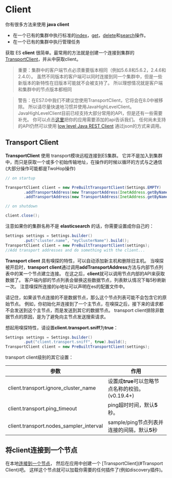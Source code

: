 # Client

你有很多方法来使用 **java client**

- 在一个已有的集群中执行标准的[index]()，[get]()，[delete]()和[search]()操作。
- 在一个已有的集群中执行管理任务

获取 ES **client** 很简单。最常用的方法就是创建一个连接到集群的[TransportClient]()，并从中获取client。

> 重要：集群中的客户端节点必须重要版本相同（例如5.6.8和5.6.2，2.4.6和2.4.0）。
虽然不同版本的客户端可以同时连接到同一个集群中，但是一些新版本的新特性在旧版本可能就不会被支持了。
所以理想情况就是客户端和集群中的节点版本都相同

> 警告：在ES7.0中我们不建议您使用TransportClient，它将会在8.0中被移除。
所以请尽量快速地习惯并使用JavaHighLevelClient。JavaHighLevelClient目前已经支持大部分常用的API，但是还有一些需要补充。
你可以点击[这里](https://github.com/elastic/elasticsearch/issues/27205)把你的应用需要添加的api告诉我们。
任何尚未支持的API仍然可以使用 [low level Java REST Client]() 通过json的方式来调用。

## Transport Client

**TransportClient** 使用 transport模块远程连接到ES集群。
它并不是加入到集群中，而只是获取一个或多个初始传输地址，在操作的时候以循环的方式与之通信(大部分操作可能都是TwoHop操作)

```java
// on startup

TransportClient client = new PreBuiltTransportClient(Settings.EMPTY)
        .addTransportAddress(new TransportAddress(InetAddress.getByName("host1"), 9300))
        .addTransportAddress(new TransportAddress(InetAddress.getByName("host2"), 9300));

// on shutdown

client.close();
```

注意如果你的集群名称不是 **elasticsearch** 的话，你需要设置成你自己的：

```java
Settings settings = Settings.builder()
        .put("cluster.name", "myClusterName").build();
TransportClient client = new PreBuiltTransportClient(settings);
//Add transport addresses and do something with the client...
```

**Transport client** 具有嗅探的特性，可以自动添加新主机和删除旧主机。
当嗅探被开启时，**transport client**通过调用**addTransportAddress**方法与内部节点列表中的某一个节点建立连接。
在这之后，**client**就可以调用节点内部的API来获取数据了。
客户端内部的节点列表会替换这些数据节点，列表默认情况下每5秒刷新一次。
注意嗅探所连接的ip地址可以声明在es的配置文件中。

请记住，如果该节点连接的不是数据节点，那么这个节点列表可能不会包含它的原始节点。
例如，你初始化并连接到了一个主节点，在嗅探之后，接下来的请求都不会发送到这个主节点，而是发送到其它的数据节点。
transport client排除非数据节点的原因，是为了避免向主节点发送搜索请求。

想起用嗅探特性，请设置**client.transport.sniff**为**true**：

```java
Settings settings = Settings.builder()
        .put("client.transport.sniff", true).build();
TransportClient client = new PreBuiltTransportClient(settings);
```

transport client级别的其它设置：

参数 | 作用
---|---
client.transport.ignore_cluster_name | 设置成**true**可以忽略节点名称的校验。(v0.19.4+)
client.transport.ping_timeout | ping超时时间，默认**5**秒。
client.transport.nodes_sampler_interval | sample/ping节点列表并连接的间隔，默认**5**秒

## 将client连接到一个节点
在本地[连接到一个节点](https://www.elastic.co/guide/en/elasticsearch/reference/5.6/modules-node.html#coordinating-only-node)，
然后在应用中创建一个 [TransportClient](#Transport Client)吧。
这样这个节点就可以加载你需要的任何插件了(例如discovery插件)。